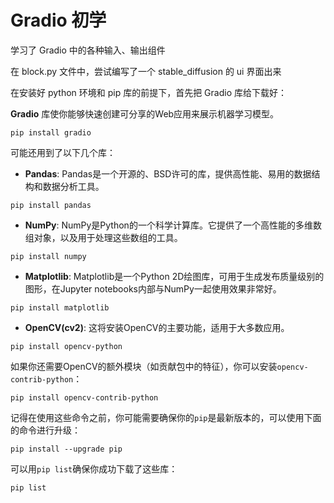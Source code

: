 # Gradio 初学

学习了 Gradio 中的各种输入、输出组件

在 block.py 文件中，尝试编写了一个 stable_diffusion 的 ui 界面出来

在安装好 python 环境和 pip 库的前提下，首先把 Gradio 库给下载好：

**Gradio** 库使你能够快速创建可分享的Web应用来展示机器学习模型。

```shell
pip install gradio
```

可能还用到了以下几个库：

- **Pandas**: Pandas是一个开源的、BSD许可的库，提供高性能、易用的数据结构和数据分析工具。

```shell
pip install pandas
```

- **NumPy**: NumPy是Python的一个科学计算库。它提供了一个高性能的多维数组对象，以及用于处理这些数组的工具。

```shell
pip install numpy
```

- **Matplotlib**: Matplotlib是一个Python 2D绘图库，可用于生成发布质量级别的图形，在Jupyter notebooks内部与NumPy一起使用效果非常好。

```shell
pip install matplotlib
```

- **OpenCV(cv2)**:  这将安装OpenCV的主要功能，适用于大多数应用。

```shell
pip install opencv-python
```

如果你还需要OpenCV的额外模块（如贡献包中的特征），你可以安装`opencv-contrib-python`：

```shell
pip install opencv-contrib-python
```

记得在使用这些命令之前，你可能需要确保你的`pip`是最新版本的，可以使用下面的命令进行升级：

```shell
pip install --upgrade pip
```

可以用`pip list`确保你成功下载了这些库：

```shell
pip list
```

